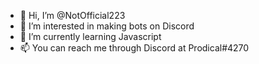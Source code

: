 - 👋 Hi, I’m @NotOfficial223
- 👀 I’m interested in making bots on Discord
- 🌱 I’m currently learning Javascript
- 📫 You can reach me through Discord at Prodical#4270

<!---
NotOfficial223/NotOfficial223 is a ✨ special ✨ repository because its `README.md` (this file) appears on your GitHub profile.
You can click the Preview link to take a look at your changes.
--->

